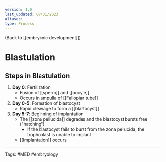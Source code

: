 ```yaml
---
version: 1.0
last_updated: 07/31/2023
aliases: 
type: Process
---
```


(Back to [[embryonic development]])

# Blastulation

## Steps in Blastulation
1. **Day 0**: Fertilization
	- Fusion of [[sperm]] and [[oocyte]]
	- Occurs in ampulla of [[Fallopian tube]]
2. **Day 0-5**: Formation of blastocyst
	- Rapid cleavage to form a [[blastocyst]]
3. **Day 5-7**: Beginning of implantation
	- The [[zona pellucida]] degrades and the blastocyst bursts free ("hatching")
		- If the blastocyst fails to burst from the zona pellucida, the trophoblast is unable to implant
	- [[Implantation]] occurs

---
Tags: #MED #embryology 